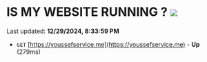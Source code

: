 # IS MY WEBSITE RUNNING ? [![](https://img.shields.io/static/v1?label=Sponsor&message=%E2%9D%A4&logo=GitHub&color=%23fe8e86)](https://github.com/sponsors/Youssef-Lehmam)

Last updated: **12/29/2024, 8:33:59 PM**

- `GET` [https://youssefservice.me](https://youssefservice.me) - **Up** (279ms)
